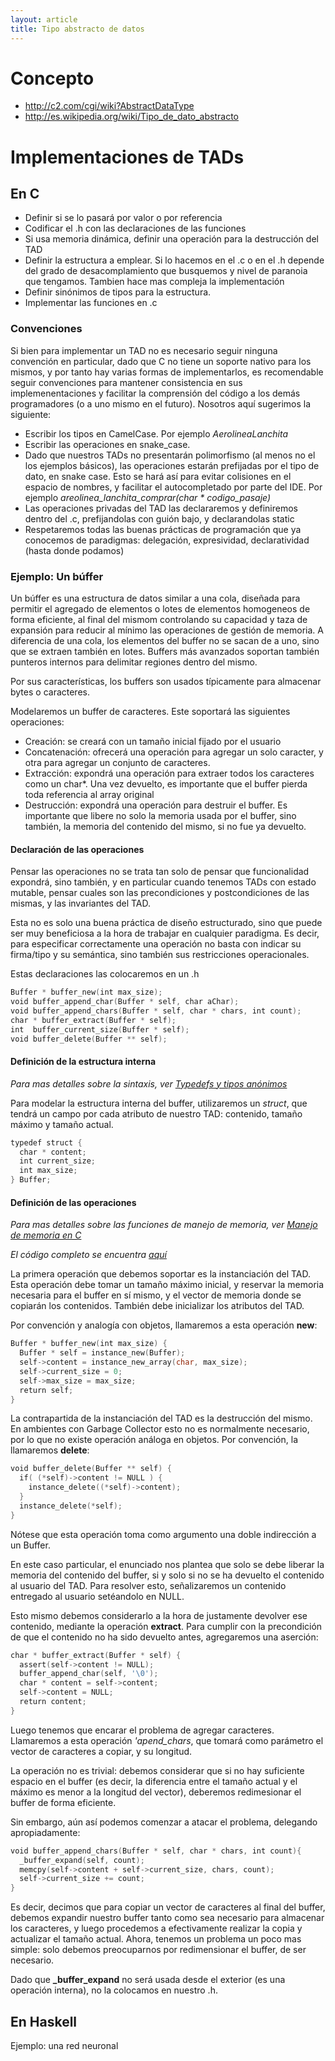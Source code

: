 ```yaml
---
layout: article
title: Tipo abstracto de datos
---
```


# Concepto

-   <http://c2.com/cgi/wiki?AbstractDataType>
-   <http://es.wikipedia.org/wiki/Tipo_de_dato_abstracto>

# Implementaciones de TADs


## En C

-   Definir si se lo pasará por valor o por referencia
-   Codificar el .h con las declaraciones de las funciones
-   Si usa memoria dinámica, definir una operación para la destrucción del TAD
-   Definir la estructura a emplear. Si lo hacemos en el .c o en el .h depende del grado de desacomplamiento que busquemos y nivel de paranoia que tengamos. Tambien hace mas compleja la implementación
-   Definir sinónimos de tipos para la estructura.
-   Implementar las funciones en .c

### Convenciones

Si bien para implementar un TAD no es necesario seguir ninguna convención en particular, dado que C no tiene un soporte nativo para los mismos, y por tanto hay varias formas de implementarlos, es recomendable seguir convenciones para mantener consistencia en sus implemenentaciones y facilitar la comprensión del código a los demás programadores (o a uno mismo en el futuro). Nosotros aquí sugerimos la siguiente:

-   Escribir los tipos en CamelCase. Por ejemplo *AerolineaLanchita*
-   Escribir las operaciones en snake\_case.
-   Dado que nuestros TADs no presentarán polimorfismo (al menos no el los ejemplos básicos), las operaciones estarán prefijadas por el tipo de dato, en snake case. Esto se hará así para evitar colisiones en el espacio de nombres, y facilitar el autocompletado por parte del IDE. Por ejemplo *areolinea\_lanchita\_comprar(char \* codigo\_pasaje)*
-   Las operaciones privadas del TAD las declararemos y definiremos dentro del .c, prefijandolas con guión bajo, y declarandolas static
-   Respetaremos todas las buenas prácticas de programación que ya conocemos de paradigmas: delegación, expresividad, declaratividad (hasta donde podamos)

### Ejemplo: Un búffer

Un búffer es una estructura de datos similar a una cola, diseñada para permitir el agregado de elementos o lotes de elementos homogeneos de forma eficiente, al final del mismom controlando su capacidad y taza de expansión para reducir al mínimo las operaciones de gestión de memoria. A diferencia de una cola, los elementos del buffer no se sacan de a uno, sino que se extraen también en lotes. Buffers más avanzados soportan también punteros internos para delimitar regiones dentro del mismo.

Por sus características, los buffers son usados típicamente para almacenar bytes o caracteres.

Modelaremos un buffer de caracteres. Este soportará las siguientes operaciones:

-   Creación: se creará con un tamaño inicial fijado por el usuario
-   Concatenación: ofrecerá una operación para agregar un solo caracter, y otra para agregar un conjunto de caracteres.
-   Extracción: expondrá una operación para extraer todos los caracteres como un char\*. Una vez devuelto, es importante que el buffer pierda toda referencia al array original
-   Destrucción: expondrá una operación para destruir el buffer. Es importante que libere no solo la memoria usada por el buffer, sino también, la memoria del contenido del mismo, si no fue ya devuelto.

#### Declaración de las operaciones

Pensar las operaciones no se trata tan solo de pensar que funcionalidad expondrá, sino también, y en particular cuando tenemos TADs con estado mutable, pensar cuales son las precondiciones y postcondiciones de las mismas, y las invariantes del TAD.

Esta no es solo una buena práctica de diseño estructurado, sino que puede ser muy beneficiosa a la hora de trabajar en cualquier paradigma. Es decir, para especificar correctamente una operación no basta con indicar su firma/tipo y su semántica, sino también sus restricciones operacionales.

Estas declaraciones las colocaremos en un .h

```C
Buffer * buffer_new(int max_size);
void buffer_append_char(Buffer * self, char aChar);
void buffer_append_chars(Buffer * self, char * chars, int count);
char * buffer_extract(Buffer * self);
int  buffer_current_size(Buffer * self);
void buffer_delete(Buffer ** self);
```

#### Definición de la estructura interna

*Para mas detalles sobre la sintaxis, ver [Typedefs y tipos anónimos](typedefs-y-tipos-anonimos.html)*

Para modelar la estructura interna del buffer, utilizaremos un *struct*, que tendrá un campo por cada atributo de nuestro TAD: contenido, tamaño máximo y tamaño actual.

```C
typedef struct {
  char * content;
  int current_size;
  int max_size;
} Buffer;
```

#### Definición de las operaciones

*Para mas detalles sobre las funciones de manejo de memoria, ver [Manejo de memoria en C](manejo-de-memoria-en-c.html)*

*El código completo se encuentra [aquí](http://svn2.xp-dev.com/svn/uqbar/examples/dds/estructurado/buffer)*

La primera operación que debemos soportar es la instanciación del TAD. Esta operación debe tomar un tamaño máximo inicial, y reservar la memoria necesaria para el buffer en sí mismo, y el vector de memoria donde se copiarán los contenidos. También debe inicializar los atributos del TAD.

Por convención y analogía con objetos, llamaremos a esta operación **new**:

```C
Buffer * buffer_new(int max_size) {
  Buffer * self = instance_new(Buffer);
  self->content = instance_new_array(char, max_size);
  self->current_size = 0;
  self->max_size = max_size;
  return self;
}
```

La contrapartida de la instanciación del TAD es la destrucción del mismo. En ambientes con Garbage Collector esto no es normalmente necesario, por lo que no existe operación análoga en objetos. Por convención, la llamaremos **delete**:

```C
void buffer_delete(Buffer ** self) {
  if( (*self)->content != NULL ) {
    instance_delete((*self)->content);
  }
  instance_delete(*self);
}
```

Nótese que esta operación toma como argumento una doble indirección a un Buffer.

En este caso particular, el enunciado nos plantea que solo se debe liberar la memoria del contenido del buffer, si y solo si no se ha devuelto el contenido al usuario del TAD. Para resolver esto, señalizaremos un contenido entregado al usuario setéandolo en NULL.

Esto mismo debemos considerarlo a la hora de justamente devolver ese contenido, mediante la operación **extract**. Para cumplir con la precondición de que el contenido no ha sido devuelto antes, agregaremos una aserción:

```C
char * buffer_extract(Buffer * self) {
  assert(self->content != NULL);
  buffer_append_char(self, '\0');
  char * content = self->content;
  self->content = NULL;
  return content;
}
```

Luego tenemos que encarar el problema de agregar caracteres. Llamaremos a esta operación *'apend\_chars*, que tomará como parámetro el vector de caracteres a copiar, y su longitud.

La operación no es trivial: debemos considerar que si no hay suficiente espacio en el buffer (es decir, la diferencia entre el tamaño actual y el máximo es menor a la longitud del vector), deberemos redimesionar el buffer de forma eficiente.

Sin embargo, aún así podemos comenzar a atacar el problema, delegando apropiadamente:

```C
void buffer_append_chars(Buffer * self, char * chars, int count){
  _buffer_expand(self, count);
  memcpy(self->content + self->current_size, chars, count);
  self->current_size += count;
}
```

Es decir, decimos que para copiar un vector de caracteres al final del buffer, debemos expandir nuestro buffer tanto como sea necesario para almacenar los caracteres, y luego procedemos a efectivamente realizar la copia y actualizar el tamaño actual. Ahora, tenemos un problema un poco mas simple: solo debemos preocuparnos por redimensionar el buffer, de ser necesario.

Dado que **\_buffer\_expand** no será usada desde el exterior (es una operación interna), no la colocamos en nuestro .h.

## En Haskell


Ejemplo: una red neuronal
